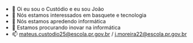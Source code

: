 - 👋 Oi eu sou o Custódio e eu sou João 
- 👀 Nós estamos interessados em basquete e tecnologia
- 🌱 Nós estamos apredendo informática
- 💞️ Estamos procurando inovar na informática
- 📫 mateus.custodio25@escola.pr.gov.br / j.moreira22@escola.pr.gov.br

<!---
mateuscustodioejoaoantonio/mateuscustodioejoaoantonio is a ✨ special ✨ repository because its `README.md` (this file) appears on your GitHub profile.
You can click the Preview link to take a look at your changes.
--->
